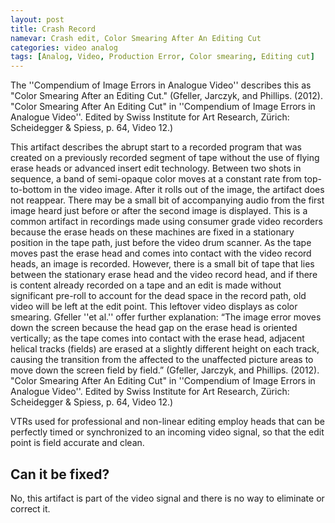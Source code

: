 ```yaml
---
layout: post
title: Crash Record
namevar: Crash edit, Color Smearing After An Editing Cut
categories: video analog
tags: [Analog, Video, Production Error, Color smearing, Editing cut]
---
```


The ''Compendium of Image Errors in Analogue Video'' describes this as "Color Smearing After an Editing Cut." (Gfeller, Jarczyk, and Phillips. (2012). "Color Smearing After An Editing Cut" in ''Compendium of Image Errors in Analogue Video''. Edited by Swiss Institute for Art Research, Zürich: Scheidegger & Spiess, p. 64, Video 12.)

This artifact describes the abrupt start to a recorded program that was created on a previously recorded segment of tape without the use of flying erase heads or advanced insert edit technology.  Between two shots in sequence, a band of semi-opaque color moves at a constant rate from top-to-bottom in the video image. After it rolls out of the image, the artifact does not reappear. There may be a small bit of accompanying audio from the first image heard just before or after the second image is displayed. This is a common artifact in recordings made using consumer grade video recorders because the erase heads on these machines are fixed in a stationary position in the tape path, just before the video drum scanner. As the tape moves past the erase head and comes into contact with the video record heads, an image is recorded. However, there is a small bit of tape that lies between the stationary erase head and the video record head, and if there is content already recorded on a tape and an edit is made without significant pre-roll to account for the dead space in the record path, old video will be left at the edit point. This leftover video displays as color smearing. Gfeller ''et al.'' offer further explanation: “The image error moves down the screen because the head gap on the erase head is oriented vertically; as the tape comes into contact with the erase head, adjacent helical tracks (fields) are erased at a slightly different height on each track, causing the transition from the affected to the unaffected picture areas to move down the screen field by field.” (Gfeller, Jarczyk, and Phillips. (2012). "Color Smearing After An Editing Cut" in ''Compendium of Image Errors in Analogue Video''. Edited by Swiss Institute for Art Research, Zürich: Scheidegger & Spiess, p. 64, Video 12.)

VTRs used for professional and non-linear editing employ heads that can be perfectly timed or synchronized to an incoming video signal, so that the edit point is field accurate and clean.

## Can it be fixed?

No, this artifact is part of the video signal and there is no way to eliminate or correct it.
